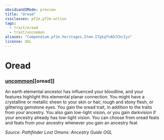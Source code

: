 ```yaml
---
obsidianUIMode: preview
title: "Oread"
cssclasses: pf2e,pf2e-action
tags:
  - trait/oread
  - trait/uncommon
aliases: "Compendium.pf2e.heritages.Item.ITgkqfnAOJCbcIys"
license: OGL
---
```

# Oread

### [uncommon](uncommon "Uncommon Rarity Trait")[[oread]]






An earth elemental ancestor has influenced your bloodline, and your features highlight this elemental planar connection. You might have a crystalline or metallic sheen to your skin or hair, rough and stony flesh, or glittering gemstone eyes. You gain the oread trait, in addition to the traits from your ancestry. You also gain low-light vision, or you gain darkvision if your ancestry already has low-light vision. You can choose from oread feats and feats from your ancestry whenever you gain an ancestry feat.

*Source: Pathfinder Lost Omens: Ancestry Guide*
*OGL*
